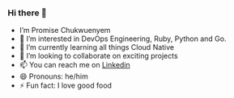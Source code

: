 ### Hi there 👋

- I’m Promise Chukwuenyem
- 👀 I’m interested in DevOps Engineering, Ruby, Python and Go.
- 🌱 I’m currently learning all things Cloud Native
- 💞️ I’m looking to collaborate on exciting projects
- 📫 You can reach me on [Linkedin](https://linkedin.com/in/promisepreston)
- 😄 Pronouns: he/him
- ⚡ Fun fact: I love good food

<!---
**promisepreston/promisepreston** is a ✨ _special_ ✨ repository because its `README.md` (this file) appears on your GitHub profile.
--->
